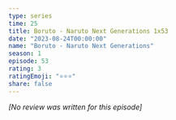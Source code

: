 ```yaml
---
type: series
time: 25
title: Boruto - Naruto Next Generations 1x53
date: "2023-08-24T00:00:00"
name: "Boruto - Naruto Next Generations"
season: 1
episode: 53
rating: 3
ratingEmoji: "⭐️⭐️⭐️"
share: false
---
```


_[No review was written for this episode]_